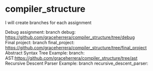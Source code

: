 # compiler_structure
I will create branches for each assignment

Debug assignment: branch debug: https://github.com/graceherrera/compiler_structure/tree/debug <br />
Final project: branch final_project: https://github.com/graceherrera/compiler_structure/tree/final_project <br />
Abstract Syntax Tree Example: branch: AST:https://github.com/graceherrera/compiler_structure/tree/ast <br />
Recursive Descent Parser Example: branch recursive_descent_parser: 
